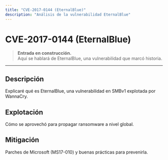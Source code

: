 ```yaml
---
title: "CVE-2017-0144 (EternalBlue)"
description: "Análisis de la vulnerabilidad EternalBlue"
---
```


# CVE-2017-0144 (EternalBlue)

> **Entrada en construcción.**  
> Aquí se hablará de EternalBlue, una vulnerabilidad que marcó historia.

---

## Descripción
Explicaré qué es EternalBlue, una vulnerabilidad en SMBv1 explotada por WannaCry.

## Explotación
Cómo se aprovechó para propagar ransomware a nivel global.

## Mitigación
Parches de Microsoft (MS17-010) y buenas prácticas para prevenirla.